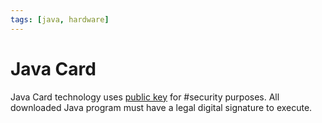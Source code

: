 ```yaml
---
tags: [java, hardware]
---
```


# Java Card

Java Card technology uses [public key](202203221212.md) for #security purposes.
All downloaded Java program must have a legal digital signature to execute.
